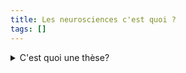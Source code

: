 ```yaml
---
title: Les neurosciences c'est quoi ? 
tags: []
---
```


<details>
<summary>C'est quoi une thèse?</summary>

Les neurosciences constituent un domaine multidisciplinaire de la science qui étudie le système nerveux, y compris sa structure, sa fonction, son développement, son évolution, ses troubles et ses mécanismes sous-jacents. Ce domaine englobe une vaste gamme de disciplines, allant de la biologie cellulaire et moléculaire à la psychologie et à la philosophie.

</details>